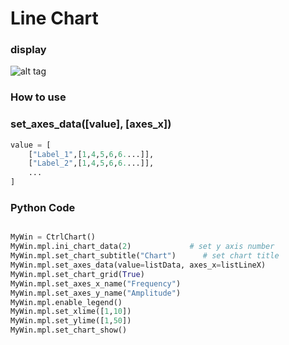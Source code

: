 # Line Chart

### display

![alt tag](https://imgur.com/eEuaH88.jpg)


### How to use

### set_axes_data([value], [axes_x])

```python
value = [
    ["Label_1",[1,4,5,6,6....]],
    ["Label_2",[1,4,5,6,6....]],
    ...
]

```

### Python Code

```python

MyWin = CtrlChart()
MyWin.mpl.ini_chart_data(2)             # set y axis number
MyWin.mpl.set_chart_subtitle("Chart")      # set chart title
MyWin.mpl.set_axes_data(value=listData, axes_x=listLineX)
MyWin.mpl.set_chart_grid(True)
MyWin.mpl.set_axes_x_name("Frequency")
MyWin.mpl.set_axes_y_name("Amplitude")
MyWin.mpl.enable_legend()
MyWin.mpl.set_xlime([1,10])    
MyWin.mpl.set_ylime([1,50])    
MyWin.mpl.set_chart_show()


```